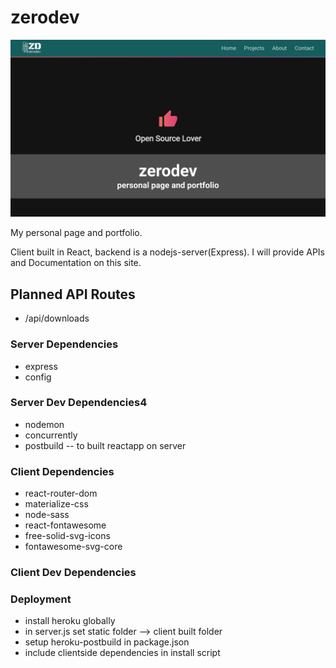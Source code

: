 # zerodev

![cover](docs/cover.png)

My personal page and portfolio.

Client built in React, backend is a nodejs-server(Express).
I will provide APIs and Documentation on this site.


## Planned API Routes
 * /api/downloads

### Server Dependencies

* express
* config

### Server Dev Dependencies4

- nodemon
- concurrently
- postbuild -- to built reactapp on server


### Client Dependencies

- react-router-dom
- materialize-css
- node-sass
- react-fontawesome
- free-solid-svg-icons
- fontawesome-svg-core

### Client Dev Dependencies




### Deployment
* install heroku globally
* in server.js set static folder --> client built folder
* setup heroku-postbuild in package.json
* include clientside dependencies in install script
